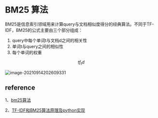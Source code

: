 # BM25 算法





BM25是信息索引领域用来计算query与文档相似度得分的经典算法。不同于TF-IDF，BM25的公式主要由三个部分组成：

1. query中每个单词t与文档d之间的相关性
2. 单词t与query之间的相似性
3. 每个单词的权重




$$
tf_td
$$





![image-20210914202609331](../img/image-20210914202609331.png)














## reference

1、[bm25算法](https://zhuanlan.zhihu.com/p/79202151)

2、[TF-IDF和BM25算法原理及python实现](https://blog.csdn.net/chaojianmo/article/details/105143657)